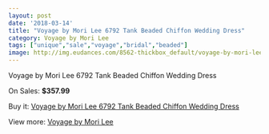 ```yaml
---
layout: post
date: '2018-03-14'
title: "Voyage by Mori Lee 6792 Tank Beaded Chiffon Wedding Dress"
category: Voyage by Mori Lee
tags: ["unique","sale","voyage","bridal","beaded"]
image: http://img.eudances.com/8562-thickbox_default/voyage-by-mori-lee-6792-tank-beaded-chiffon-wedding-dress.jpg
---
```

Voyage by Mori Lee 6792 Tank Beaded Chiffon Wedding Dress

On Sales: **$357.99**
<a href="https://www.eudances.com/en/voyage-by-mori-lee/2910-voyage-by-mori-lee-6792-tank-beaded-chiffon-wedding-dress.html"><amp-img layout="responsive" width="600" height="600" src="//img.eudances.com/8562-thickbox_default/voyage-by-mori-lee-6792-tank-beaded-chiffon-wedding-dress.jpg" alt="Voyage by Mori Lee 6792 Tank Beaded Chiffon Wedding Dress 0" /></a>
<a href="https://www.eudances.com/en/voyage-by-mori-lee/2910-voyage-by-mori-lee-6792-tank-beaded-chiffon-wedding-dress.html"><amp-img layout="responsive" width="600" height="600" src="//img.eudances.com/8566-thickbox_default/voyage-by-mori-lee-6792-tank-beaded-chiffon-wedding-dress.jpg" alt="Voyage by Mori Lee 6792 Tank Beaded Chiffon Wedding Dress 1" /></a>
<a href="https://www.eudances.com/en/voyage-by-mori-lee/2910-voyage-by-mori-lee-6792-tank-beaded-chiffon-wedding-dress.html"><amp-img layout="responsive" width="600" height="600" src="//img.eudances.com/8565-thickbox_default/voyage-by-mori-lee-6792-tank-beaded-chiffon-wedding-dress.jpg" alt="Voyage by Mori Lee 6792 Tank Beaded Chiffon Wedding Dress 2" /></a>
<a href="https://www.eudances.com/en/voyage-by-mori-lee/2910-voyage-by-mori-lee-6792-tank-beaded-chiffon-wedding-dress.html"><amp-img layout="responsive" width="600" height="600" src="//img.eudances.com/8564-thickbox_default/voyage-by-mori-lee-6792-tank-beaded-chiffon-wedding-dress.jpg" alt="Voyage by Mori Lee 6792 Tank Beaded Chiffon Wedding Dress 3" /></a>
<a href="https://www.eudances.com/en/voyage-by-mori-lee/2910-voyage-by-mori-lee-6792-tank-beaded-chiffon-wedding-dress.html"><amp-img layout="responsive" width="600" height="600" src="//img.eudances.com/8563-thickbox_default/voyage-by-mori-lee-6792-tank-beaded-chiffon-wedding-dress.jpg" alt="Voyage by Mori Lee 6792 Tank Beaded Chiffon Wedding Dress 4" /></a>

Buy it: [Voyage by Mori Lee 6792 Tank Beaded Chiffon Wedding Dress](https://www.eudances.com/en/voyage-by-mori-lee/2910-voyage-by-mori-lee-6792-tank-beaded-chiffon-wedding-dress.html "Voyage by Mori Lee 6792 Tank Beaded Chiffon Wedding Dress")

View more: [Voyage by Mori Lee](https://www.eudances.com/en/47-voyage-by-mori-lee "Voyage by Mori Lee")